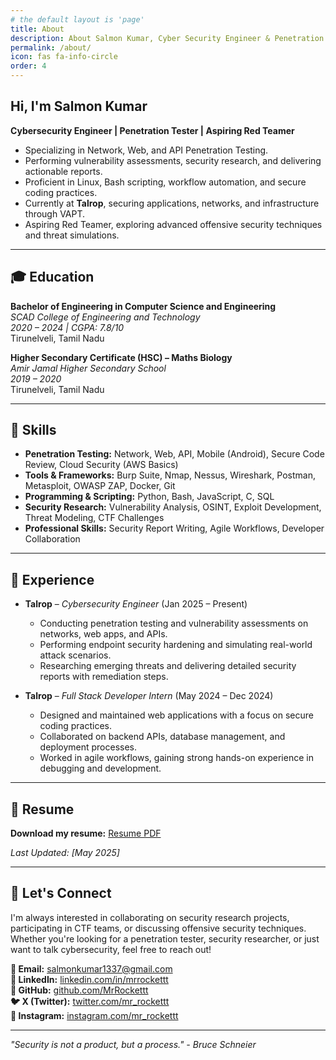 ```yaml
---
# the default layout is 'page'
title: About
description: About Salmon Kumar, Cyber Security Engineer & Penetration Tester
permalink: /about/
icon: fas fa-info-circle
order: 4
---
```

  

## Hi, I'm Salmon Kumar
**Cybersecurity Engineer | Penetration Tester | Aspiring Red Teamer**  

- Specializing in Network, Web, and API Penetration Testing.
- Performing vulnerability assessments, security research, and delivering actionable reports.
- Proficient in Linux, Bash scripting, workflow automation, and secure coding practices.
- Currently at **Talrop**, securing applications, networks, and infrastructure through VAPT.
- Aspiring Red Teamer, exploring advanced offensive security techniques and threat simulations.


---

## 🎓 Education

**Bachelor of Engineering in Computer Science and Engineering**  
*SCAD College of Engineering and Technology*  
*2020 – 2024 | CGPA: 7.8/10*  
Tirunelveli, Tamil Nadu

**Higher Secondary Certificate (HSC) – Maths Biology**  
*Amir Jamal Higher Secondary School*  
*2019 – 2020*  
Tirunelveli, Tamil Nadu

---


## 🚀 Skills  

- **Penetration Testing:** Network, Web, API, Mobile (Android), Secure Code Review, Cloud Security (AWS Basics)  
- **Tools & Frameworks:** Burp Suite, Nmap, Nessus, Wireshark, Postman, Metasploit, OWASP ZAP, Docker, Git  
- **Programming & Scripting:** Python, Bash, JavaScript, C, SQL  
- **Security Research:** Vulnerability Analysis, OSINT, Exploit Development, Threat Modeling, CTF Challenges  
- **Professional Skills:** Security Report Writing, Agile Workflows, Developer Collaboration  


---

## 💼 Experience  

- **Talrop** – *Cybersecurity Engineer* (Jan 2025 – Present)  
  - Conducting penetration testing and vulnerability assessments on networks, web apps, and APIs.  
  - Performing endpoint security hardening and simulating real-world attack scenarios.  
  - Researching emerging threats and delivering detailed security reports with remediation steps.  

- **Talrop** – *Full Stack Developer Intern* (May 2024 – Dec 2024)  
  - Designed and maintained web applications with a focus on secure coding practices.  
  - Collaborated on backend APIs, database management, and deployment processes.  
  - Worked in agile workflows, gaining strong hands-on experience in debugging and development.  

---


## 📄 Resume

**Download my resume:** [Resume PDF](/assets/resume/Salmon-Kumar.pdf)

*Last Updated: [May 2025]*

---

## 🤝 Let's Connect

I'm always interested in collaborating on security research projects, participating in CTF teams, or discussing offensive security techniques. Whether you're looking for a penetration tester, security researcher, or just want to talk cybersecurity, feel free to reach out!

**📧 Email:** [salmonkumar1337@gmail.com](mailto:salmonkumar1337@gmail.com)  
**💼 LinkedIn:** [linkedin.com/in/mrrockettt](https://linkedin.com/in/mrrockettt)  
**🐙 GitHub:** [github.com/MrRockettt](https://github.com/MrRockettt)  
**🐦 X (Twitter):** [twitter.com/mr_rockettt](https://twitter.com/mr_rockettt)  
**📸 Instagram:** [instagram.com/mr_rockettt](https://instagram.com/mr_rockettt)  


---

*"Security is not a product, but a process." - Bruce Schneier*